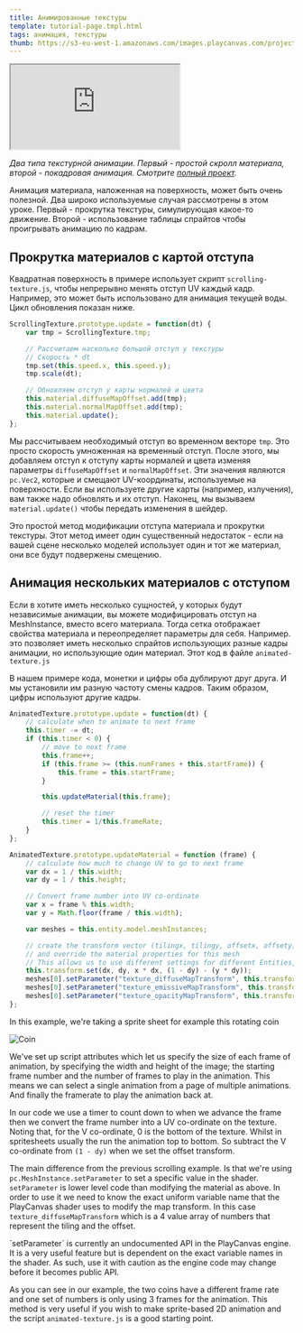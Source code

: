 ```yaml
---
title: Анимированные текстуры
template: tutorial-page.tmpl.html
tags: анимация, текстуры
thumb: https://s3-eu-west-1.amazonaws.com/images.playcanvas.com/projects/12/405882/1C968A-image-75.jpg
---
```


<iframe src="http://playcanv.as/p/qFDE1q2H"></iframe>

*Два типа текстурной анимации. Первый - простой скролл материала, второй - покадровая анимация. Смотрите [полный проект][1].*

Анимация материала, наложенная на поверхность, может быть очень полезной. Два широко используемые случая рассмотрены в этом уроке. Первый - прокрутка текстуры, симулирующая какое-то движение. Второй - использование таблицы спрайтов чтобы проигрывать анимацию по кадрам. 

## Прокрутка материалов с картой отступа

Квадратная поверхность в примере использует скрипт `scrolling-texture.js`, чтобы непрерывно менять отступ UV каждый кадр. Например, это может быть использовано для анимация текущей воды. Цикл обновления показан ниже.

```javascript
ScrollingTexture.prototype.update = function(dt) {
    var tmp = ScrollingTexture.tmp;

    // Рассчитаем насколько большой отступ у текстуры
    // Скорость * dt
    tmp.set(this.speed.x, this.speed.y);
    tmp.scale(dt);

    // Обновляем отступ у карты нормалей и цвета
    this.material.diffuseMapOffset.add(tmp);
    this.material.normalMapOffset.add(tmp);
    this.material.update();
};
```

Мы рассчитываем необходимый отступ во временном векторе `tmp`. Это просто скорость умноженная на временный отступ. После этого, мы добавляем отступ к отступу карты нормалей и цвета изменяя параметры `diffuseMapOffset` и `normalMapOffset`. Эти значения являются `pc.Vec2`, которые и смещают UV-координаты, используемые на поверхности. Если вы используете другие карты (например, излучения), вам также надо обновлять и их отступ. Наконец, мы вызываем `material.update()` чтобы передать изменения в шейдер.

Это простой метод модификации отступа материала и прокрутки текстуры. Этот метод имеет один существенный недостаток - если на вашей сцене несколько моделей использует один и тот же материал, они все будут подвержены смещению.

## Анимация нескольких материалов с отступом

Если в хотите иметь несколько сущностей, у которых будут независимые анимации, вы можете модифицировать отступ на MeshInstance, вместо всего материала. Тогда сетка отображает свойства материала и переопределяет параметры для себя. Например. это позволяет иметь несколько спрайтов использующих разные кадры анимации, но использующие один материал. Этот код в файле `animated-texture.js`

В нашем примере кода, монетки и цифры оба дублируют друг друга. И мы установили им разную частоту смены кадров. Таким образом, цифры используют другие кадры.

```javascript
AnimatedTexture.prototype.update = function(dt) {
    // calculate when to animate to next frame
    this.timer -= dt;
    if (this.timer < 0) {
        // move to next frame
        this.frame++;
        if (this.frame >= (this.numFrames + this.startFrame)) {
            this.frame = this.startFrame;
        }

        this.updateMaterial(this.frame);

        // reset the timer
        this.timer = 1/this.frameRate;
    }
};

AnimatedTexture.prototype.updateMaterial = function (frame) {
    // calculate how much to change UV to go to next frame
    var dx = 1 / this.width;
    var dy = 1 / this.height;

    // Convert frame number into UV co-ordinate
    var x = frame % this.width;
    var y = Math.floor(frame / this.width);

    var meshes = this.entity.model.meshInstances;

    // create the transform vector (tilingx, tilingy, offsetx, offsety)
    // and override the material properties for this mesh
    // This allows us to use different settings for different Entities, but share the same material
    this.transform.set(dx, dy, x * dx, (1 - dy) - (y * dy));
    meshes[0].setParameter("texture_diffuseMapTransform", this.transform.data);
    meshes[0].setParameter("texture_emissiveMapTransform", this.transform.data);
    meshes[0].setParameter("texture_opacityMapTransform", this.transform.data);
};
```

In this example, we're taking a sprite sheet for example this rotating coin

![Coin][2]

We've set up script attributes which let us specify the size of each frame of animation, by specifying the width and height of the image; the starting frame number and the number of frames to play in the animation. This means we can select a single animation from a page of multiple animations. And finally the framerate to play the animation back at.

In our code we use a timer to count down to when we advance the frame then we convert the frame number into a UV co-ordinate on the texture. Noting that, for the V co-ordinate, 0 is the bottom of the texture. Whilst in spritesheets usually the run the animation top to bottom. So subtract the V co-ordinate from `(1 - dy)` when we set the offset transform.

The main difference from the previous scrolling example. Is that we're using `pc.MeshInstance.setParameter` to set a specific value in the shader. `setParameter` is lower level code than modifying the material as above. In order to use it we need to know the exact uniform variable name that the PlayCanvas shader uses to modify the map transform. In this case `texture_diffuseMapTransform` which is a 4 value array of numbers that represent the tiling and the offset.

<div class="alert-info">
`setParameter` is currently an undocumented API in the PlayCanvas engine. It is a very useful feature but is dependent on the exact variable names in the shader. As such, use it with caution as the engine code may change before it becomes public API.
</div>

As you can see in our example, the two coins have a different frame rate and one set of numbers is only using 3 frames for the animation. This method is very useful if you wish to make sprite-based 2D animation and the script `animated-texture.js` is a good starting point.

[1]: https://playcanvas.com/project/405882
[2]: /images/tutorials/intermediate/animated-textures/coin-rotate.png

